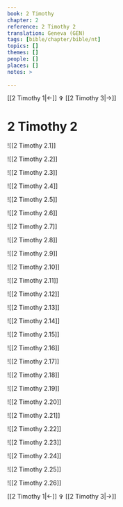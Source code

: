 ```yaml
---
book: 2 Timothy
chapter: 2
reference: 2 Timothy 2
translation: Geneva (GEN)
tags: [bible/chapter/bible/nt]
topics: []
themes: []
people: []
places: []
notes: >
  
---
```


[[2 Timothy 1|<-]] ✞ [[2 Timothy 3|->]]

# 2 Timothy 2

![[2 Timothy 2.1]]

![[2 Timothy 2.2]]

![[2 Timothy 2.3]]

![[2 Timothy 2.4]]

![[2 Timothy 2.5]]

![[2 Timothy 2.6]]

![[2 Timothy 2.7]]

![[2 Timothy 2.8]]

![[2 Timothy 2.9]]

![[2 Timothy 2.10]]

![[2 Timothy 2.11]]

![[2 Timothy 2.12]]

![[2 Timothy 2.13]]

![[2 Timothy 2.14]]

![[2 Timothy 2.15]]

![[2 Timothy 2.16]]

![[2 Timothy 2.17]]

![[2 Timothy 2.18]]

![[2 Timothy 2.19]]

![[2 Timothy 2.20]]

![[2 Timothy 2.21]]

![[2 Timothy 2.22]]

![[2 Timothy 2.23]]

![[2 Timothy 2.24]]

![[2 Timothy 2.25]]

![[2 Timothy 2.26]]

[[2 Timothy 1|<-]] ✞ [[2 Timothy 3|->]]
